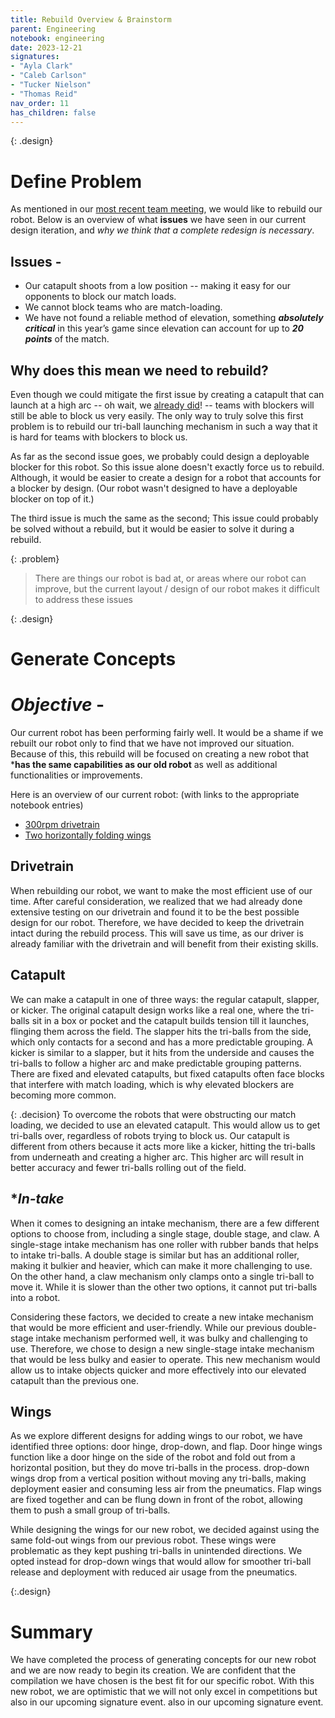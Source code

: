 ```yaml
---
title: Rebuild Overview & Brainstorm
parent: Engineering
notebook: engineering
date: 2023-12-21
signatures:
- "Ayla Clark"
- "Caleb Carlson"
- "Tucker Nielson"
- "Thomas Reid"
nav_order: 11
has_children: false
---
```


{: .design}
# Define Problem

As mentioned in our [most recent team meeting]({{site.url}}/docs/TeamHistory/2023-12-21-RobotRebuild.html),  we would like to rebuild our robot. Below is an overview of what **issues** we have seen in our current design iteration, and *why we think that a complete redesign is necessary*.

## Issues -

* Our catapult shoots from a low position -- making it easy for our opponents to block our match loads.
* We cannot block teams who are match-loading.
* We have not found a reliable method of elevation, something ***absolutely critical*** in this year’s game since elevation can account for up to ***20 points*** of the match.

## Why does this mean we need to rebuild?

Even though we could mitigate the first issue by creating a catapult that can launch at a high arc -- oh wait, we [already did]({{site.url}}/docs/engineering/2023-09-22-CatapultRebuild.html)! -- teams with blockers will still be able to block us very easily. The only way to truly solve this first problem is to rebuild our tri-ball launching mechanism in such a way that it is hard for teams with blockers to block us.

As far as the second issue goes, we probably could design a deployable blocker for this robot. So this issue alone doesn't exactly force us to rebuild. Although, it would be easier to create a design for a robot that accounts for a blocker by design. (Our robot wasn't designed to have a deployable blocker on top of it.)

The third issue is much the same as the second; This issue could probably be solved without a rebuild, but it would be easier to solve it during a rebuild.

{: .problem}
>
> There are things our robot is bad at, or areas where our robot can improve, but the current layout / design of our robot makes it difficult to address these issues 

{: .design}
# Generate Concepts

# *Objective* -

Our current robot has been performing fairly well. It would be a shame if we rebuilt our robot only to find that we have not improved our situation. Because of this, this rebuild will be focused on creating a new robot that ***has the same capabilities as our old robot** as well as additional functionalities or improvements.

Here is an overview of our current robot: (with links to the appropriate notebook entries)

* [300rpm drivetrain](http://localhost:4000/docs/engineering/2023-08-30-SecondCompetitionChassis.html)
* [Two horizontally folding wings]()

## **Drivetrain**

 When rebuilding our robot, we want to make the most efficient use of our time. After careful consideration, we realized that we had already done extensive testing on our drivetrain and found it to be the best possible design for our robot. Therefore, we have decided to keep the drivetrain intact during the rebuild process. This will save us time, as our driver is already familiar with the drivetrain and will benefit from their existing skills.

## **Catapult**

We can make a catapult in one of three ways: the regular catapult, slapper, or kicker. The original catapult design works like a real one, where the tri-balls sit in a box or pocket and the catapult builds tension till it launches, flinging them across the field. The slapper hits the tri-balls from the side, which only contacts for a second and has a more predictable grouping. A kicker is similar to a slapper, but it hits from the underside and causes the tri-balls to follow a higher arc and make predictable grouping patterns. There are fixed and elevated catapults, but fixed catapults often face blocks that interfere with match loading, which is why elevated blockers are becoming more common.

{: .decision}
To overcome the robots that were obstructing our match loading, we decided to use an elevated catapult. This would allow us to get tri-balls over, regardless of robots trying to block us. Our catapult is different from others because it acts more like a kicker, hitting the tri-balls from underneath and creating a higher arc. This higher arc will result in better accuracy and fewer tri-balls rolling out of the field.

## **In-take*

When it comes to designing an intake mechanism, there are a few different options to choose from, including a single stage, double stage, and claw. A single-stage intake mechanism has one roller with rubber bands that helps to intake tri-balls. A double stage is similar but has an additional roller, making it bulkier and heavier, which can make it more challenging to use. On the other hand, a claw mechanism only clamps onto a single tri-ball to move it. While it is slower than the other two options, it cannot put tri-balls into a robot.

Considering these factors, we decided to create a new intake mechanism that would be more efficient and user-friendly. While our previous double-stage intake mechanism performed well, it was bulky and challenging to use. Therefore, we chose to design a new single-stage intake mechanism that would be less bulky and easier to operate. This new mechanism would allow us to intake objects quicker and more effectively into our elevated catapult than the previous one.

## **Wings** 

As we explore different designs for adding wings to our robot, we have identified three options: door hinge, drop-down, and flap. Door hinge wings function like a door hinge on the side of the robot and fold out from a horizontal position, but they do move tri-balls in the process. drop-down wings drop from a vertical position without moving any tri-balls, making deployment easier and consuming less air from the pneumatics. Flap wings are fixed together and can be flung down in front of the robot, allowing them to push a small group of tri-balls.

While designing the wings for our new robot, we decided against using the same fold-out wings from our previous robot. These wings were problematic as they kept pushing tri-balls in unintended directions. We opted instead for drop-down wings that would allow for smoother tri-ball release and deployment with reduced air usage from the pneumatics.

{:.design}
# Summary 

We have completed the process of generating concepts for our new robot and we are now ready to begin its creation. We are confident that the compilation we have chosen is the best fit for our specific robot. With this new robot, we are optimistic that we will not only excel in competitions but also in our upcoming signature event. also in our upcoming signature event.